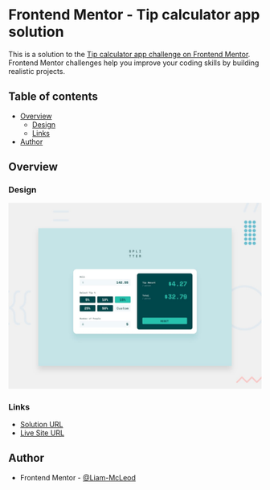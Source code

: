 # Frontend Mentor - Tip calculator app solution

This is a solution to the [Tip calculator app challenge on Frontend Mentor](https://www.frontendmentor.io/challenges/tip-calculator-app-ugJNGbJUX). Frontend Mentor challenges help you improve your coding skills by building realistic projects.

## Table of contents

- [Overview](#overview)
  - [Design](#design)
  - [Links](#links)
- [Author](#author)

## Overview

### Design

![Design preview for the Age calculator app coding challenge](./design/desktop-preview.jpg)

### Links

-  [Solution URL](https://www.frontendmentor.io/solutions/age-calculator-app-otqwzMQoN-)
-  [Live Site URL](https://liam-mcleod.github.io/age-calculator-app-main/)

## Author
- Frontend Mentor - [@Liam-McLeod](https://www.frontendmentor.io/profile/Liam-McLeod)